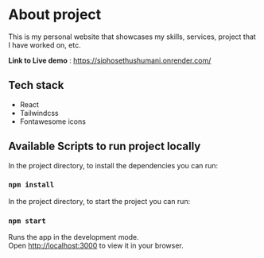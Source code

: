 # About project
This is my personal website that showcases my skills, services, project that I have worked on, etc.

**Link to Live demo** : https://siphosethushumani.onrender.com/

## Tech stack
- React
- Tailwindcss
- Fontawesome icons

## Available Scripts to run project locally

In the project directory, to install the dependencies you can run:

### `npm install`

In the project directory, to start the project you can run:

### `npm start`

Runs the app in the development mode.\
Open [http://localhost:3000](http://localhost:3000) to view it in your browser.
